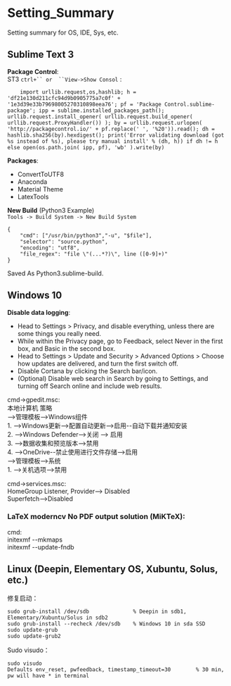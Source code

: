 # Setting_Summary
Setting summary for OS, IDE, Sys, etc.


## Sublime Text 3  
**Package Control**:     
ST3  `ctrl+`` or  ``View->Show Consol` :    
```
	import urllib.request,os,hashlib; h = 'df21e130d211cfc94d9b0905775a7c0f' + '1e3d39e33b79698005270310898eea76'; pf = 'Package Control.sublime-package'; ipp = sublime.installed_packages_path(); urllib.request.install_opener( urllib.request.build_opener( urllib.request.ProxyHandler()) ); by = urllib.request.urlopen( 'http://packagecontrol.io/' + pf.replace(' ', '%20')).read(); dh = hashlib.sha256(by).hexdigest(); print('Error validating download (got %s instead of %s), please try manual install' % (dh, h)) if dh != h else open(os.path.join( ipp, pf), 'wb' ).write(by)
```	
	
**Packages**:		
- ConvertToUTF8
- Anaconda
- Material Theme
- LatexTools        

**New Build** (Python3 Example)	        
`Tools -> Build System -> New Build System`

    {       
        "cmd": ["/usr/bin/python3","-u", "$file"], 
        "selector": "source.python", 
        "encoding": "utf8",
        "file_regex": "file \"(...*?)\", line ([0-9]+)"
    }
    
Saved As Python3.sublime-build.


## Windows 10

**Disable data logging**:		
- Head to Settings > Privacy, and disable everything, unless there are some things you really need.
- While within the Privacy page, go to Feedback, select Never in the first box, and Basic in the second box.
- Head to Settings > Update and Security > Advanced Options > Choose how updates are delivered, and turn the first switch off.
- Disable Cortana by clicking the Search bar/icon.
- (Optional) Disable web search in Search by going to Settings, and turning off Search online and include web results.

cmd->gpedit.msc:	        
本地计算机 策略        
-->管理模板-->Windows组件         
       1.  -->Windows更新-->配置自动更新-->启用--自动下载并通知安装        
       2.  -->Windows Defender-->关闭 --> 启用        
       3.  -->数据收集和预览版本-->禁用       
       4.  -->OneDrive--禁止使用进行文件存储-->启用            
-->管理模板-->系统        
       1. -->关机选项-->禁用      
       
       
cmd->services.msc:      
HomeGroup Listener, Provider--> Disabled       
Superfetch-->Disabled       


### LaTeX moderncv No PDF output solution (MiKTeX):

cmd:        
    initexmf --mkmaps  
    initexmf --update-fndb  
	
## Linux (Deepin, Elementary OS, Xubuntu, Solus, etc.)
修复启动：		

	sudo grub-install /dev/sdb				% Deepin in sdb1, Elementary/Xubuntu/Solus in sdb2
	sudo grub-install --recheck /dev/sdb	% Windows 10 in sda SSD	
	sudo update-grub		
	sudo update-grub2		


Sudo visudo：		

	sudo visudo
	Defaults env_reset, pwfeedback, timestamp_timeout=30		% 30 min, pw will have * in terminal
	
